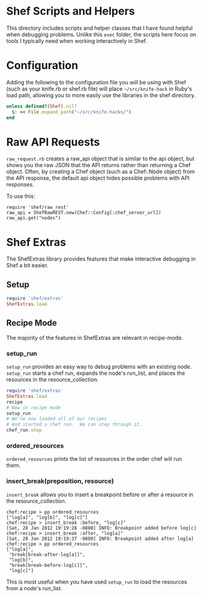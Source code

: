 # Shef Scripts and Helpers

This directory includes scripts and helper classes that I have found
helpful when debugging problems.  Unlike this `exec` folder, the
scripts here focus on tools I typically need when working
interactively in Shef.

# Configuration

Adding the following to the configuration file you will be using with
Shef (such as your knife.rb or shef.rb file) will place
`~/src/knife-hack` in Ruby's load path, allowing you to more easily
use the libraries in the shef directory.

```ruby
unless defined?(Shef).nil?
  $: << File.expand_path("~/src/knife-hacks/")
end
```

# Raw API Requests

`raw_request.rb` creates a raw_api object that is similar to the api
object, but shows you the raw JSON that the API returns rather than
returning a Chef object.  Often, by creating a Chef object (such as a
Chef::Node object) from the API response, the default api object hides
possible problems with API responses.

To use this:

    require 'shef/raw_rest'
    raw_api = ShefRawREST.new(Chef::Config[:chef_server_url])
    raw_api.get("nodes")

# Shef Extras

The ShefExtras library provides features that make interactive
debugging in Shef a bit easier.

## Setup

```ruby
require 'shef/extras'
ShefExtras.load
```
## Recipe Mode
The majority of the features in ShefExtras are relevant in
recipe-mode.

### setup_run
`setup_run` provides an easy way to debug problems with an existing
node. `setup_run` starts a chef run, expands the node's run_list, and places
the resources in the resource_collection.

```ruby
require 'shef/extras'
ShefExtras.load
recipe
# Now in recipe mode
setup_run
# We've now loaded all of our recipes
# And started a chef run.  We can step through it.
chef_run.step
```
### ordered_resources
`ordered_resources` prints the list of resources in the order chef
will run them.

### insert_break(preposition, resource)
`insert_break` allows you to insert a breakpoint before or after a
resource in the resource_collection.

    chef:recipe > pp ordered_resources
    ["log[a]", "log[b]", "log[c]"]
    chef:recipe > insert_break :before, "log[c]"
    [Sat, 28 Jan 2012 19:19:28 -0800] INFO: Breakpoint added before log[c]
    chef:recipe > insert_break :after, "log[a]"
    [Sat, 28 Jan 2012 19:19:37 -0800] INFO: Breakpoint added after log[a]
    chef:recipe > pp ordered_resources
    ["log[a]",
     "break[break-after-log[a]]",
     "log[b]",
     "break[break-before-log[c]]",
     "log[c]"]


This is most useful when you have used `setup_run` to load the
resources from a node's run_list.
